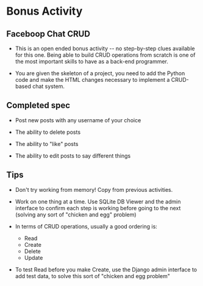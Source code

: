# Bonus Activity

## Faceboop Chat CRUD

- This is an open ended bonus activity -- no step-by-step clues available for
  this one. Being able to build CRUD operations from scratch is one of the most
  important skills to have as a back-end programmer.

- You are given the skeleton of a project, you need to add the Python code and
  make the HTML changes necessary to implement a CRUD-based chat system.


## Completed spec

- Post new posts with any username of your choice

- The ability to delete posts

- The ability to "like" posts

- The ability to edit posts to say different things


## Tips

- Don't try working from memory! Copy from previous activities.

- Work on one thing at a time. Use SQLite DB Viewer and the admin interface to
  confirm each step is working before going to the next (solving any sort of
  "chicken and egg" problem)

- In terms of CRUD operations, usually a good ordering is:
    - Read
    - Create
    - Delete
    - Update

- To test Read before you make Create, use the Django admin interface to add
  test data, to solve this sort of "chicken and egg problem"

